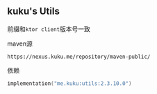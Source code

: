## kuku's Utils

前缀和`ktor client`版本号一致

maven源
```text
https://nexus.kuku.me/repository/maven-public/
```

依赖
```kotlin
implementation("me.kuku:utils:2.3.10.0")
```
